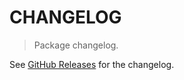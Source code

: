 # CHANGELOG

> Package changelog.

See [GitHub Releases](https://github.com/stdlib-js/utils/releases) for the changelog.